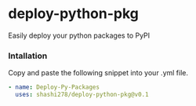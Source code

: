# deploy-python-pkg
Easily deploy your python packages to PyPI

### Intallation
Copy and paste the following snippet into your .yml file.

```yaml
- name: Deploy-Py-Packages
  uses: shashi278/deploy-python-pkg@v0.1
```
